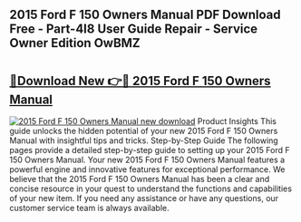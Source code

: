## 2015 Ford F 150 Owners Manual PDF Download Free - Part-4I8 User Guide Repair - Service Owner Edition OwBMZ

# <h2><a href="http://bc36953.oget.top/?id=2015+Ford+F+150+Owners+Manual">🔗Download New 👉🔴 2015 Ford F 150 Owners Manual</a></h2>

[![2015 Ford F 150 Owners Manual new download](https://i.imgur.com/5g1atiW.png)](http://bc36953.oget.top/?id=2015+Ford+F+150+Owners+Manual)
Product Insights This guide unlocks the hidden potential of your new 2015 Ford F 150 Owners Manual with insightful tips and tricks. Step-by-Step Guide The following pages provide a detailed step-by-step guide to setting up your 2015 Ford F 150 Owners Manual. Your new 2015 Ford F 150 Owners Manual features a powerful engine and innovative features for exceptional performance. We believe that the 2015 Ford F 150 Owners Manual has been a clear and concise resource in your quest to understand the functions and capabilities of your new item. If you need any assistance or have any questions, our customer service team is always available.
